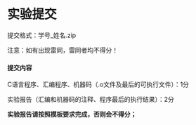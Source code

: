 # 实验提交

提交格式：学号_姓名.zip

注意：如有出现雷同，雷同者均不得分！



#### 提交内容

C语言程序、汇编程序、机器码（.o文件及最后的可执行文件）：1分

实验报告（汇编和机器码的注释、程序最后的执行结果）：2分

**实验报告请按照模板要求完成，否则会不得分；**
